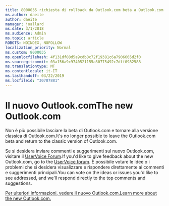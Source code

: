 ```yaml
---
title: 8000035 richiesta di rollback da Outlook.com beta a Outlook.com Classic
ms.author: daeite
author: daeite
manager: joallard
ms.date: 3/1/2018
ms.audience: Admin
ms.topic: article
ROBOTS: NOINDEX, NOFOLLOW
localization_priority: Normal
ms.custom: 8000035
ms.openlocfilehash: 4f131df08d5a9cdb8c72f19381c6a7906665d2f0
ms.sourcegitcommit: 03a156a9c9740521155a30775492c7dff0982588
ms.translationtype: MT
ms.contentlocale: it-IT
ms.lasthandoff: 03/22/2019
ms.locfileid: "30787881"
---
```

# <a name="the-new-outlookcom"></a><span data-ttu-id="8ae23-102">Il nuovo Outlook.com</span><span class="sxs-lookup"><span data-stu-id="8ae23-102">The new Outlook.com</span></span>

<span data-ttu-id="8ae23-103">Non è più possibile lasciare la beta di Outlook.com e tornare alla versione classica di Outlook.com.</span><span class="sxs-lookup"><span data-stu-id="8ae23-103">It's no longer possible to leave the Outlook.com beta and return to the classic version of Outlook.com.</span></span>

<span data-ttu-id="8ae23-104">Se si desidera inviare commenti e suggerimenti sul nuovo Outlook.com, visitare il [UserVoice Forum](https://go.microsoft.com/fwlink/p/?linkid=851599).</span><span class="sxs-lookup"><span data-stu-id="8ae23-104">If you'd like to give feedback about the new Outlook.com, go to the [UserVoice forum](https://go.microsoft.com/fwlink/p/?linkid=851599).</span></span> <span data-ttu-id="8ae23-105">È possibile votare le idee o i problemi che si desidera visualizzare e rispondere direttamente ai commenti e suggerimenti principali.</span><span class="sxs-lookup"><span data-stu-id="8ae23-105">You can vote on the ideas or issues you'd like to see addressed, and we'll respond directly to the top comments and suggestions.</span></span>

[<span data-ttu-id="8ae23-106">Per ulteriori informazioni, vedere il nuovo Outlook.com.</span><span class="sxs-lookup"><span data-stu-id="8ae23-106">Learn more about the new Outlook.com.</span></span>](https://go.microsoft.com/fwlink/p/?linkid=874356)